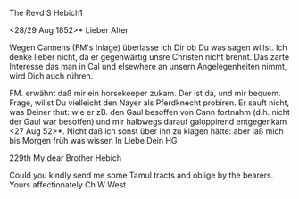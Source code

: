 The Revd S Hebich1

 <28/29 Aug 1852>*
Lieber Alter

Wegen Cannens (FM's Inlage) überlasse ich Dir ob Du was sagen willst. Ich denke lieber nicht, da er gegenwärtig unsre Christen nicht brennt. 
Das zarte Interesse das man in Cal und elsewhere an unsern Angelegenheiten nimmt, wird Dich auch rühren.

FM. erwähnt daß mir ein horsekeeper zukam. Der ist da, und mir bequem. Frage, willst Du vielleicht den Nayer als Pferdknecht probiren. Er sauft nicht, was Deiner thut: wie er zB. den Gaul besoffen von Cann fortnahm (d.h. nicht der Gaul war besoffen) und mir halbwegs darauf galoppirend entgegenkam <27 Aug 52>*. Nicht daß ich sonst über ihn zu klagen hätte: aber laß mich bis Morgen früh was wissen
 In Liebe
 Dein HG



 229th
My dear Brother Hebich

Could you kindly send me some Tamul tracts and oblige by the bearers. 
 Yours affectionately
 Ch W West

